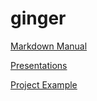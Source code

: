 # ginger

[Markdown Manual](https://docs.github.com/en/get-started/writing-on-github/getting-started-with-writing-and-formatting-on-github/basic-writing-and-formatting-syntax)

[Presentations](https://theintrokey.github.io/ginger/s5-11/s5-intro.html)

[Project Example](https://theintrokey.github.io/ginger/ProjectExample/index.md)